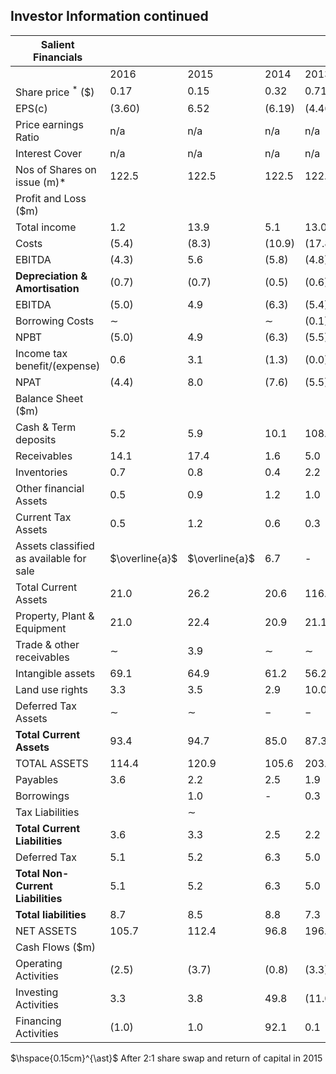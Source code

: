 ## Investor Information continued

| Salient Financials                      |                |                |        |        |                |        |        |        |
|-----------------------------------------|----------------|----------------|--------|--------|----------------|--------|--------|--------|
|                                         | 2016           | 2015           | 2014   | 2013   | 2012           | 2011   | 2010   | 2009   |
| Share price <sup>*</sup> (\$)           | 0.17           | 0.15           | 0.32   | 0.71   | 1.30           | 1.50   | 0.90   | 0.90   |
| EPS(c)                                  | (3.60)         | 6.52           | (6.19) | (4.46) | (0.80)         | 0.70   | 0.90   | (2.00) |
| Price earnings Ratio                    | n/a            | n/a            | n/a    | n/a    | n/a            | 221.4  | 105.6  | n/a    |
| Interest Cover                          | n/a            | n/a            | n/a    | n/a    | n/a            | n/a    | n/a    | n/a    |
| Nos of Shares on issue (m)*             | 122.5          | 122.5          | 122.5  | 122.5  | 122.5          | 124.6  | 128.4  | 129.6  |
| Profit and Loss (\$m)                   |                |                |        |        |                |        |        |        |
| Total income                            | 1.2            | 13.9           | 5.1    | 13.0   | 21.0           | 20.5   | 15.3   | 10.6   |
| Costs                                   | (5.4)          | (8.3)          | (10.9) | (17.8) | (20.4)         | (17.0) | (12.2) | (9.9)  |
| EBITDA                                  | (4.3)          | 5.6            | (5.8)  | (4.8)  | 0.6            | 3.5    | 3.1    | 0.7    |
| <b>Depreciation &amp; Amortisation</b>  | (0.7)          | (0.7)          | (0.5)  | (0.6)  | (0.5)          | (0.4)  | (0.3)  | (0.3)  |
| EBITDA                                  | (5.0)          | 4.9            | (6.3)  | (5.4)  | 0.1            | 3.1    | 2.8    | 0.4    |
| Borrowing Costs                         | $\sim$         |                | $\sim$ | (0.1)  | $\overline{a}$ | -      | (0.1)  |        |
| NPBT                                    | (5.0)          | 4.9            | (6.3)  | (5.5)  | 0.1            | 3.1    | 2.7    | 0.4    |
| Income tax benefit/(expense)            | 0.6            | 3.1            | (1.3)  | (0.0)  | (1.1)          | (2.2)  | (1.5)  | (2.9)  |
| NPAT                                    | (4.4)          | 8.0            | (7.6)  | (5.5)  | (1.0)          | 0.9    | 1.2    | (2.5)  |
| Balance Sheet (\$m)                     |                |                |        |        |                |        |        |        |
| Cash & Term deposits                    | 5.2            | 5.9            | 10.1   | 108.1  | 121.2          | 147.4  | 166.5  | 168.8  |
| Receivables                             | 14.1           | 17.4           | 1.6    | 5.0    | 4.2            | 7.5    | 2.6    | 2.5    |
| Inventories                             | 0.7            | 0.8            | 0.4    | 2.2    | 5.1            | 3.7    | 1.3    | 2.9    |
| Other financial Assets                  | 0.5            | 0.9            | 1.2    | 1.0    | 1.9            | 2.5    | 0.7    | 1.1    |
| Current Tax Assets                      | 0.5            | 1.2            | 0.6    | 0.3    |                |        | -      |        |
| Assets classified as available for sale | $\overline{a}$ | $\overline{a}$ | 6.7    | -      | $\sim$         | $\sim$ | $\sim$ |        |
| Total Current Assets                    | 21.0           | 26.2           | 20.6   | 116.6  | 132.4          | 161.1  | 171.1  | 175.3  |
| Property, Plant & Equipment             | 21.0           | 22.4           | 20.9   | 21.1   | 16.7           | 12.4   | 11.4   | 9.0    |
| Trade & other receivables               | $\sim$         | 3.9            | $\sim$ | $\sim$ |                | $\sim$ |        |        |
| Intangible assets                       | 69.1           | 64.9           | 61.2   | 56.2   | 48.6           | 27.0   | 21.8   | 20.4   |
| Land use rights                         | 3.3            | 3.5            | 2.9    | 10.0   | 8.7            | 8.3    | 10.0   | 10.8   |
| Deferred Tax Assets                     | $\sim$         | $\sim$         | $-$    | $-$    | $\sim$         | -      | $\sim$ |        |
| <b>Total Current Assets</b>             | 93.4           | 94.7           | 85.0   | 87.3   | 74.0           | 47.7   | 43.2   | 40.2   |
| TOTAL ASSETS                            | 114.4          | 120.9          | 105.6  | 203.9  | 206.4          | 208.8  | 214.3  | 215.5  |
| Payables                                | 3.6            | 2.2            | 2.5    | 1.9    | 2.2            | 2.2    | 1.5    | 1.8    |
| Borrowings                              |                | 1.0            | -      | 0.3    | 0.2            | $\sim$ | $\sim$ |        |
| Tax Liabilities                         |                | $\sim$         |        |        | 0.1            | 0.2    | 0.2    | 0.9    |
| <b>Total Current Liabilities</b>        | 3.6            | 3.3            | 2.5    | 2.2    | 2.5            | 2.4    | 1.7    | 2.7    |
| Deferred Tax                            | 5.1            | 5.2            | 6.3    | 5.0    | 5.0            | 4.6    | 2.9    | 1.6    |
| <b>Total Non-Current Liabilities</b>    | 5.1            | 5.2            | 6.3    | 5.0    | 5.0            | 4.6    | 2.9    | 1.6    |
| <b>Total liabilities</b>                | 8.7            | 8.5            | 8.8    | 7.3    | 7.5            | 7.0    | 4.6    | 4.3    |
| NET ASSETS                              | 105.7          | 112.4          | 96.8   | 196.6  | 198.9          | 201.8  | 209.7  | 211.2  |
| Cash Flows (\$m)                        |                |                |        |        |                |        |        |        |
| Operating Activities                    | (2.5)          | (3.7)          | (0.8)  | (3.3)  | 3.2            | (1.5)  | 4.0    | 0.8    |
| Investing Activities                    | 3.3            | 3.8            | 49.8   | (11.0) | (27.8)         | (17.9) | (57.8) | (13.5) |
| Financing Activities                    | (1.0)          | 1.0            | 92.1   | 0.1    | (4.2)          | (5.1)  | (1.2)  | (6.2)  |

 $\hspace{0.15cm}^{\ast}$  After 2:1 share swap and return of capital in 2015